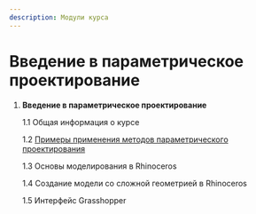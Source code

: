```yaml
---
description: Модули курса
---
```


# Введение в параметрическое проектирование

1. **Введение в параметрическое проектирование**

   1.1 Общая информация о курсе

   1.2 [Примеры применения методов параметрического проектирования](primery-primeneniya-metodov-parametricheskogo-proektirovaniya.md)

   1.3 Основы моделирования в Rhinoceros

   1.4 Создание модели со сложной геометрией в Rhinoceros

   1.5 Интерфейс Grasshopper

